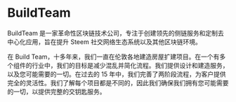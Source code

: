 # BuildTeam


BuildTeam 是一家革命性区块链技术公司，专注于创建领先的侧链服务和定制去中心化应用，旨在提升 Steem 社交网络生态系统以及其他区块链环境。

在 Build Team，十多年来，我们一直在伦敦各地建造房屋扩建项目。在一个有多个组件的行业中，我们的目标是减少混乱并简化流程。我们提供设计和建造服务，以及您可能需要的一切。在过去的 15 年中，我们完善了两阶段流程，为客户提供完全的灵活性。我们了解每个项目都是不同的，因此我们确保我们拥有您可能需要的一切，以提供完整的交钥匙服务。

